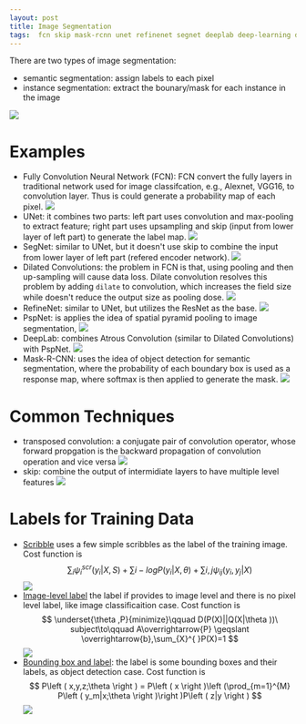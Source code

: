 ```yaml
---
layout: post
title: Image Segmentation
tags:  fcn skip mask-rcnn unet refinenet segnet deeplab deep-learning dilated-convolutions image-segmentation pspnet scribble
---
```


There are two types of image segmentation:
- semantic segmentation: assign labels to each pixel
- instance segmentation: extract the bounary/mask for each instance in the image

![](https://github.com/scutan90/DeepLearning-500-questions/raw/master/ch09_%E5%9B%BE%E5%83%8F%E5%88%86%E5%89%B2/img/ch9/Instance-01.png)

# Examples
- Fully Convolution Neural Network (FCN): FCN convert the fully layers in traditional network used for image classifcation, e.g., Alexnet, VGG16, to convolution layer. Thus is could generate a probability map of each pixel.
![](https://github.com/scutan90/DeepLearning-500-questions/raw/master/ch09_%E5%9B%BE%E5%83%8F%E5%88%86%E5%89%B2/img/ch9/figure_9.1.1_2.jpg)
- UNet: it combines two parts: left part uses convolution and max-pooling to extract feature; right part uses upsampling and skip (input from lower layer of left part) to generate the label map.
![](https://github.com/scutan90/DeepLearning-500-questions/raw/master/ch09_%E5%9B%BE%E5%83%8F%E5%88%86%E5%89%B2/img/ch9/figure_9.2_1.png)
- SegNet: similar to UNet, but it doesn't use skip to combine the input from lower layer of left part (refered encoder network).
![](https://github.com/scutan90/DeepLearning-500-questions/raw/master/ch09_%E5%9B%BE%E5%83%8F%E5%88%86%E5%89%B2/img/ch9/figure_9.3_1.jpg)
- Dilated Convolutions: the problem in FCN is that, using pooling and then up-sampling will cause data loss. Dilate convolution resolves this problem by adding `dilate` to convolution, which increases the field size while doesn't reduce the output size as pooling dose.
![](https://github.com/scutan90/DeepLearning-500-questions/raw/master/ch09_%E5%9B%BE%E5%83%8F%E5%88%86%E5%89%B2/img/ch9/figure_9.3_4.jpg)
- RefineNet: similar to UNet, but utilizes the ResNet as the base.
![](https://github.com/scutan90/DeepLearning-500-questions/raw/master/ch09_%E5%9B%BE%E5%83%8F%E5%88%86%E5%89%B2/img/ch9/figure_9.4_2.png)
- PspNet: is applies the idea of spatial pyramid pooling to image segmentation,
![](https://github.com/scutan90/DeepLearning-500-questions/raw/master/ch09_%E5%9B%BE%E5%83%8F%E5%88%86%E5%89%B2/img/ch9/figure_9.6_2.png)
- DeepLab: combines Atrous Convolution (similar to Dilated Convolutions) with PspNet.
![](https://github.com/scutan90/DeepLearning-500-questions/raw/master/ch09_%E5%9B%BE%E5%83%8F%E5%88%86%E5%89%B2/img/ch9/figure_9.6_6.png)
- Mask-R-CNN: uses the idea of object detection for semantic segmentation, where the probability of each boundary box is used as a response map, where softmax is then applied to generate the mask.
![](https://github.com/scutan90/DeepLearning-500-questions/raw/master/ch09_%E5%9B%BE%E5%83%8F%E5%88%86%E5%89%B2/img/ch9/figure_9.8_1.png)

# Common Techniques
- transposed convolution: a conjugate pair of convolution operator, whose forward propgation is the backward propagation of convolution operation and vice versa
![](https://github.com/scutan90/DeepLearning-500-questions/raw/master/ch09_%E5%9B%BE%E5%83%8F%E5%88%86%E5%89%B2/img/ch9/figure_9.1.8_1.png)
- skip: combine the output of intermidiate layers to have multiple level features
![](https://github.com/scutan90/DeepLearning-500-questions/raw/master/ch09_%E5%9B%BE%E5%83%8F%E5%88%86%E5%89%B2/img/ch9/figure_9.1.9_1.png)

# Labels for Training Data

- [Scribble](https://www.cv-foundation.org/openaccess/content_cvpr_2016/papers/Lin_ScribbleSup_Scribble-Supervised_Convolutional_CVPR_2016_paper.pdf) uses a few simple scribbles as the label of the training image. Cost function is $$ \sum_{i}\psi _i^{scr}\left(y_i|X,S\right)+\sum i-logP\left(y_i| X,\theta\right)+\sum{i,j}\psi _{ij}\left(y_i,y_j|X\right) $$
![](https://github.com/scutan90/DeepLearning-500-questions/raw/master/ch09_%E5%9B%BE%E5%83%8F%E5%88%86%E5%89%B2/img/ch9/figure_9.9_1.png)
- [Image-level label](https://www.cv-foundation.org/openaccess/content_iccv_2015/papers/Pathak_Constrained_Convolutional_Neural_ICCV_2015_paper.pdf) the label if provides to image level and there is no pixel level label, like image classificaition case. Cost function is $$ \underset{\theta ,P}{minimize}\qquad D(P(X)||Q(X|\theta ))\ subject\to\qquad A\overrightarrow{P} \geqslant \overrightarrow{b},\sum_{X}^{ }P(X)=1 $$
![](https://github.com/scutan90/DeepLearning-500-questions/raw/master/ch09_%E5%9B%BE%E5%83%8F%E5%88%86%E5%89%B2/img/ch9/figure_9.9_4.png)
- [Bounding box and label](https://arxiv.org/pdf/1502.02734.pdf): the label is some bounding boxes and their labels, as object detection case. Cost function is $$ P\left ( x,y,z;\theta \right ) = P\left ( x \right )\left (\prod_{m=1}^{M} P\left ( y_m|x;\theta \right )\right )P\left ( z|y \right ) $$
![](https://github.com/scutan90/DeepLearning-500-questions/raw/master/ch09_%E5%9B%BE%E5%83%8F%E5%88%86%E5%89%B2/img/ch9/figure_9.9_6.png)
